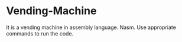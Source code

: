 # Vending-Machine
It is a vending machine in assembly language.
Nasm.
Use appropriate commands to run the code.



